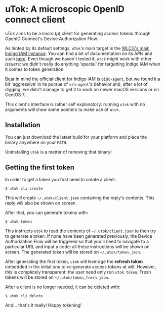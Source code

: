 # uTok: A microscopic OpenID connect client
uTok aims to be a micro ($\mu$) client for generating access tokens through OpenID Connect's
Device Authorization Flow.

As hinted by its default settings, `uTok`'s main target is the
[WLCG's main Indigo IAM instance](https://wlcg.cloud.cnaf.infn.it). You can find a bit
of documentation on its APIs and such [here](https://indigo-iam.github.io/v/current/).
Even though we haven't tested it, `utok` might work with other *issuers*: we didn't really
do anything 'special' for targetting Indigo IAM when it comes to token generation.

Bear in mind the official client for Indigo IAM is [`oidc-agent`](https://github.com/indigo-dc/oidc-agent),
but we found it a bit 'aggressive' in its pursue of `ssh-agent`'s behavior and, after a lot of digging,
we didn't manage to get it to work on newer macOS versions or on CentOS 7...

This client's interface is rather self explanatory: running `utok` with no arguments will show some
pointers to make use of `utok`.

## Installation
You can just download the latest build for your platform and place the binary anywhere on your `PATH`.

Uninstalling `utok` is a matter of removing that binary!

## Getting the first token
In order to get a token you first need to create a client:

    $ utok cli create

This will create `~/.utok/client.json` containing the reply's contents. This reply will
also be shown on screen.

After that, you can generate tokens with:

    $ utok token

This instructs `utok` to read the contents of `~/.utok/client.json` to then try to generate a
token. If none have been generated previously, the Device Authorization Flow will be triggered
so that you'll need to navigate to a particular URL and input a code: all these instructions
will be shown on screen. The generated token will be stored on `~/.utok/token.json`.

After generating the first token, `utok` will leverage the **refresh token** embedded in the
initial one to re-generate access tokens at will. However, this is completely transparent:
the user need only run `utok token`. Fresh tokens will be stored on `~/.utok/token_fresh.json`.

After a client is no longer needed, it can be deleted with:

    $ utok cli delete

And... that's it really! Happy tokening!
